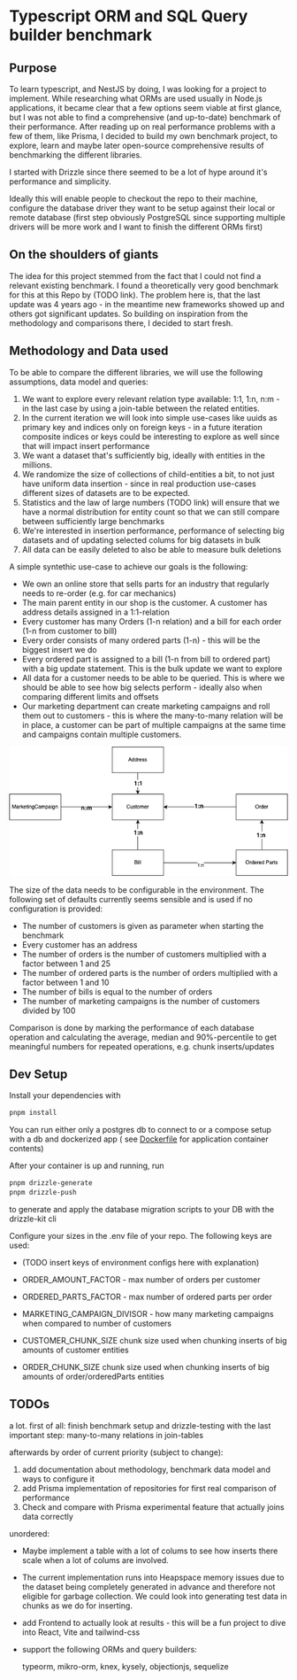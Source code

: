 # Typescript ORM and SQL Query builder benchmark

## Purpose
To learn typescript, and NestJS by doing, I was looking for a project to implement. While researching what ORMs are used usually in Node.js applications, it became clear that a few options seem viable at first glance, but I was not able to find a comprehensive (and up-to-date) benchmark of their performance. After reading up on real performance problems with a few of them, like Prisma, I decided to build my own benchmark project, to explore, learn and maybe later open-source comprehensive results of benchmarking the different libraries.

I started with Drizzle since there seemed to be a lot of hype around it's performance and simplicity.

Ideally this will enable people to checkout the repo to their machine, configure the database driver they want to be setup against their local or remote database (first step obviously PostgreSQL since supporting multiple drivers will be more work and I want to finish the different ORMs first)

## On the shoulders of giants

The idea for this project stemmed from the fact that I could not find a relevant existing benchmark.
I found a theoretically very good benchmark for this at this Repo by (TODO link). The problem here is, that the last update was 4 years ago - in the meantime new frameworks showed up and others got significant updates. 
So building on inspiration from the methodology and comparisons there, I decided to start fresh.

## Methodology and Data used

To be able to compare the different libraries, we will use the following assumptions, data model and queries:

1. We want to explore every relevant relation type available: 1:1, 1:n, n:m - in the last case by using a join-table between the related entities.
2. In the current iteration we will look into simple use-cases like uuids as primary key and indices only on foreign keys - in a future iteration composite indices or keys could be interesting to explore as well since that will impact insert performance
3. We want a dataset that's sufficiently big, ideally with entities in the millions.
4. We randomize the size of collections of child-entities a bit, to not just have uniform data insertion - since in real production use-cases different sizes of datasets are to be expected.
5. Statistics and the law of large numbers (TODO link) will ensure that we have a normal distribution for entity count so that we can still compare between sufficiently large benchmarks
6. We're interested in insertion performance, performance of selecting big datasets and of updating selected colums for big datasets in bulk
7. All data can be easily deleted to also be able to measure bulk deletions

A simple syntethic use-case to achieve our goals is the following:
* We own an online store that sells parts for an industry that regularly needs to re-order (e.g. for car mechanics)
* The main parent entity in our shop is the customer. A customer has address details assigned in a 1:1-relation
* Every customer has many Orders (1-n relation) and a bill for each order (1-n from customer to bill)
* Every order consists of many ordered parts (1-n) - this will be the biggest insert we do
* Every ordered part is assigned to a bill (1-n from bill to ordered part) with a big update statement. This is the bulk update we want to explore
* All data for a customer needs to be able to be queried. This is where we should be able to see how big selects perform - ideally also when comparing different limits and offsets
* Our marketing department can create marketing campaigns and roll them out to customers - this is where the many-to-many relation will be in place, a customer can be part of multiple campaigns at the same time and campaigns contain multiple customers.

![Data model](doc/data_model.png)

The size of the data needs to be configurable in the environment. The following set of defaults currently seems sensible and is used if no configuration is provided:

* The number of customers is given as parameter when starting the benchmark
* Every customer has an address
* The number of orders is the number of customers multiplied with a factor between 1 and 25
* The number of ordered parts is the number of orders multiplied with a factor between 1 and 10
* The number of bills is equal to the number of orders
* The number of marketing campaigns is the number of customers divided by 100


Comparison is done by marking the performance of each database operation and calculating the average, median and 90%-percentile to get meaningful numbers for repeated operations, e.g. chunk inserts/updates

## Dev Setup

Install your dependencies with

```bash
pnpm install
```

You can run either only a postgres db to connect to or a compose setup with a db and dockerized app (
see [Dockerfile](docker/Dockerfile-ts-orm-benchmark) for application container contents)

After your container is up and running, run

```bash
pnpm drizzle-generate
pnpm drizzle-push
```

to generate and apply the database migration scripts to your DB with the drizzle-kit cli

Configure your sizes in the .env file of your repo. The following keys are used:
* (TODO insert keys of environment configs here with explanation)

* ORDER_AMOUNT_FACTOR - max number of orders per customer
* ORDERED_PARTS_FACTOR - max number of ordered parts per order
* MARKETING_CAMPAIGN_DIVISOR - how many marketing campaigns when compared to number of customers

* CUSTOMER_CHUNK_SIZE chunk size used when chunking inserts of big amounts of customer entities
* ORDER_CHUNK_SIZE chunk size used when chunking inserts of big amounts of order/orderedParts entities


## TODOs

a lot. 
first of all: finish benchmark setup and drizzle-testing with the last important step: many-to-many relations in join-tables

afterwards by order of current priority (subject to change):
1. add documentation about methodology, benchmark data model and ways to configure it
2. add Prisma implementation of repositories for first real comparison of performance
3. Check and compare with Prisma experimental feature that actually joins data correctly

unordered:
* Maybe implement a table with a lot of colums to see how inserts there scale when a lot of colums are involved.
* The current implementation runs into Heapspace memory issues due to the dataset being completely generated in advance and therefore not eligible for garbage collection. We could look into generating test data in chunks as we do for inserting.
* add Frontend to actually look at results - this will be a fun project to dive into React, Vite and tailwind-css
* support the following ORMs and query builders:

  typeorm,
  mikro-orm,
  knex,
  kysely,
  objectionjs,
  sequelize
